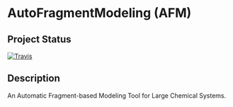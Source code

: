 # AutoFragmentModeling (AFM)

## Project Status

[![Travis](https://travis-ci.org/KEHANG/AutoFragmentModeling.svg?branch=master)]()

## Description

An Automatic Fragment-based Modeling Tool for Large Chemical Systems.
